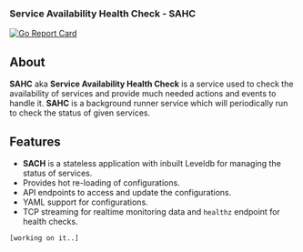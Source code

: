 ###  Service Availability Health Check -  SAHC

 [![Go Report Card](https://goreportcard.com/badge/github.com/sivsivsree/sahc)](https://goreportcard.com/report/github.com/sivsivsree/sahc)
 

 
 ## About
 
 
  **SAHC** aka **Service Availability Health Check** is a service used to check the availability of services and provide
  much needed actions and events to handle it. **SAHC** is a background runner service which will periodically run to check 
  the status of given services. 
  
  
 ## Features

  -  **SACH** is a stateless application with inbuilt Leveldb for managing the status of services.
  - Provides hot re-loading of configurations.
  - API endpoints to access and update the configurations.
  - YAML support for configurations.
  - TCP streaming for realtime monitoring data and ``healthz`` endpoint for health checks.
  

``[working on it..]``